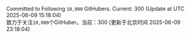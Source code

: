 Committed to Following `10,000` GitHubers. Current: <!-- FOLLOWING_COUNT -->300<!-- FOLLOWING_COUNT --> (Update at UTC <!-- LAST_UPDATED -->2025-06-09 15:18:04<!-- LAST_UPDATED -->)<br>
致力于关注`10,000`个GitHuber。当前：<!-- FOLLOWING_COUNT -->300<!-- FOLLOWING_COUNT --> (更新于北京时间 <!-- LAST_UPDATED_CST -->2025-06-09 23:18:04<!-- LAST_UPDATED_CST -->)
